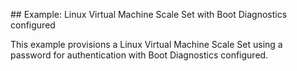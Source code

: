 ## Example: Linux Virtual Machine Scale Set with Boot Diagnostics configured

This example provisions a Linux Virtual Machine Scale Set using a password for authentication with Boot Diagnostics configured.
